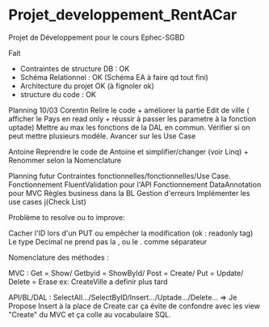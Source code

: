 # Projet_developpement_RentACar
Projet de Développement pour le cours Ephec-SGBD

Fait
- Contraintes de structure DB  : OK
- Schéma Relationnel : OK (Schéma EA à faire qd tout fini)
- Architecture du projet OK (à fignoler ok)
- structure du code : OK

Planning
10/03
Corentin
Relire le code + améliorer la partie Edit de ville ( afficher le Pays en read only + réussir à passer les parametre à la fonction uptade)
Mettre au max les fonctions de la DAL en commun.
Vérifier si on peut mettre plusieurs modéle.
Avancer sur les Use Case

Antoine
Reprendre le code de Antoine et simplifier/changer (voir Linq) + Renommer selon la Nomenclature

Planning futur
Contraintes fonctionnelles/fonctionnelles/Use Case.
Fonctionnement FluentValidation pour l'API
Fonctionnement DataAnnotation pour MVC
Règles business dans la BL
Gestion d'erreurs
Implémenter les use cases j(Check List)



Problème to resolve ou to improve:

Cacher l'ID lors d'un PUT ou empêcher la modification (ok : readonly tag)
Le type Decimal ne prend pas la , ou le . comme séparateur


Nomenclature des méthodes :

MVC : Get = Show/
      Getbyid =  ShowById/
      Post =    Create/
      Put =    Update/
      Delete =    Erase
      ex: CreateVille a definir plus tard

API/BL/DAL : SelectAll.../SelectByID/Insert.../Uptade.../Delete... => Je Propose Insert à la place de Create car ça évite de confondre avec les view "Create" du MVC et ça colle au vocabulaire SQL.
